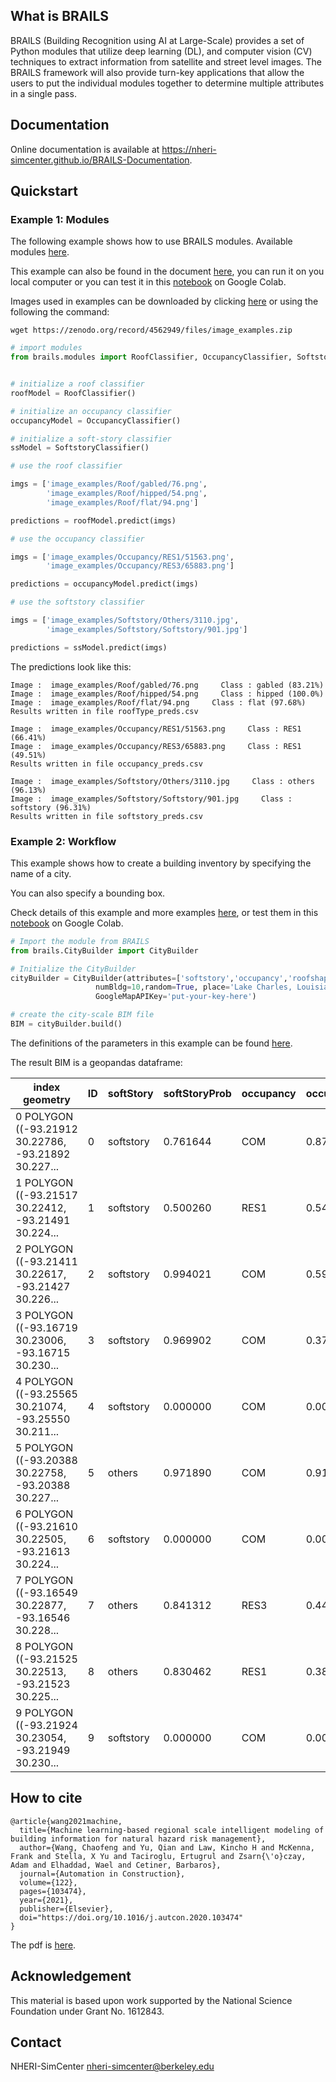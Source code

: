 

## What is BRAILS

BRAILS (Building Recognition using AI at Large-Scale) provides a set of Python modules that utilize deep learning (DL), and computer vision (CV) techniques to extract information from satellite and street level images. The BRAILS framework will also provide turn-key applications that allow the users to put the individual modules together to determine multiple attributes in a single pass. 

## Documentation

Online documentation is available at <a href="https://nheri-simcenter.github.io/BRAILS-Documentation/index.html">https://nheri-simcenter.github.io/BRAILS-Documentation</a>.


## Quickstart

### Example 1: Modules


The following example shows how to use BRAILS modules. Available modules [here](https://nheri-simcenter.github.io/BRAILS-Documentation/common/user_manual/modules/modules.html).

This example can also be found in the document [here](https://nheri-simcenter.github.io/BRAILS-Documentation/common/user_manual/examples.html), 
you can run it on you local computer or you can test it in this [notebook](https://colab.research.google.com/drive/1zspDwK-rGA1gYcHZDnrQr_3Z27JL-ooS?usp=sharing) on Google Colab.

Images used in examples can be downloaded by clicking [here](https://zenodo.org/record/4562949/files/image_examples.zip) or 
using the following the command:

```
wget https://zenodo.org/record/4562949/files/image_examples.zip
```

```python
# import modules
from brails.modules import RoofClassifier, OccupancyClassifier, SoftstoryClassifier


# initialize a roof classifier
roofModel = RoofClassifier()

# initialize an occupancy classifier
occupancyModel = OccupancyClassifier()

# initialize a soft-story classifier
ssModel = SoftstoryClassifier()

# use the roof classifier 

imgs = ['image_examples/Roof/gabled/76.png',
        'image_examples/Roof/hipped/54.png',
        'image_examples/Roof/flat/94.png']

predictions = roofModel.predict(imgs)

# use the occupancy classifier 

imgs = ['image_examples/Occupancy/RES1/51563.png',
        'image_examples/Occupancy/RES3/65883.png']

predictions = occupancyModel.predict(imgs)

# use the softstory classifier 

imgs = ['image_examples/Softstory/Others/3110.jpg',
        'image_examples/Softstory/Softstory/901.jpg']

predictions = ssModel.predict(imgs)

```

The predictions look like this:
```
Image :  image_examples/Roof/gabled/76.png     Class : gabled (83.21%)
Image :  image_examples/Roof/hipped/54.png     Class : hipped (100.0%)
Image :  image_examples/Roof/flat/94.png     Class : flat (97.68%)
Results written in file roofType_preds.csv

Image :  image_examples/Occupancy/RES1/51563.png     Class : RES1 (66.41%)
Image :  image_examples/Occupancy/RES3/65883.png     Class : RES1 (49.51%)
Results written in file occupancy_preds.csv

Image :  image_examples/Softstory/Others/3110.jpg     Class : others (96.13%)
Image :  image_examples/Softstory/Softstory/901.jpg     Class : softstory (96.31%)
Results written in file softstory_preds.csv
```


### Example 2: Workflow

This example shows how to create a building inventory by specifying the name of a city. 

You can also specify a bounding box. 

Check details of this example and more examples [here](https://nheri-simcenter.github.io/BRAILS-Documentation/common/user_manual/examples.html), or test them in this [notebook](https://colab.research.google.com/drive/1tG6xVRCmDyi6K8TWgoNd_31vV034VcSO?usp=sharing) on Google Colab.


```python
# Import the module from BRAILS
from brails.CityBuilder import CityBuilder

# Initialize the CityBuilder
cityBuilder = CityBuilder(attributes=['softstory','occupancy','roofshape'], 
                   numBldg=10,random=True, place='Lake Charles, Louisiana', 
                   GoogleMapAPIKey='put-your-key-here')

# create the city-scale BIM file
BIM = cityBuilder.build()

```

The definitions of the parameters in this example can be found [here](https://nheri-simcenter.github.io/BRAILS-Documentation/common/user_manual/examples.html). 

The result BIM is a geopandas dataframe:

index geometry	                                        |   ID	|   softStory	|   softStoryProb	|   occupancy	|occupancyProb	|roofShape	|roofShapeProb	
--------------------------------------------------------|-------|---------------|-------------------|---------------|---------------|-----------|------------
0	POLYGON ((-93.21912 30.22786, -93.21892 30.227...	|   0	|   softstory	|   0.761644	    |   COM	    |    0.878260	|    flat	|    0.999769 
1	POLYGON ((-93.21517 30.22412, -93.21491 30.224...	|   1	|   softstory	|   0.500260	    |   RES1	    |    0.549517	|    hipped	|    0.961910 
2	POLYGON ((-93.21411 30.22617, -93.21427 30.226...	|   2	|   softstory	|   0.994021	    |   COM	    |    0.594705	|    hipped	|    0.999313 
3	POLYGON ((-93.16719 30.23006, -93.16715 30.230...	|   3	|   softstory	|   0.969902	    |   COM	    |    0.372285	|    flat	|    0.735594 
4	POLYGON ((-93.25565 30.21074, -93.25550 30.211...	|   4	|   softstory	|   0.000000	    |   COM	    |    0.000000	|    flat	|    0.998508 
5	POLYGON ((-93.20388 30.22758, -93.20388 30.227...	|   5	|   others   	|   0.971890	    |   COM	    |    0.913591	|    flat	|    0.996405 
6	POLYGON ((-93.21610 30.22505, -93.21613 30.224...	|   6	|   softstory	|   0.000000	    |   COM	    |    0.000000	|    flat	|    0.963075 
7	POLYGON ((-93.16549 30.22877, -93.16546 30.228...	|   7	|   others   	|   0.841312	    |   RES3	    |    0.441689	|    hipped	|    0.534562 
8	POLYGON ((-93.21525 30.22513, -93.21523 30.225...	|   8	|   others   	|   0.830462	    |   RES1	    |    0.383844	|    flat	|    0.786514 
9	POLYGON ((-93.21924 30.23054, -93.21949 30.230...	|   9	|   softstory	|   0.000000	    |   COM	    |    0.000000	|    flat	|    0.986143 




## How to cite

```
@article{wang2021machine,
  title={Machine learning-based regional scale intelligent modeling of building information for natural hazard risk management},
  author={Wang, Chaofeng and Yu, Qian and Law, Kincho H and McKenna, Frank and Stella, X Yu and Taciroglu, Ertugrul and Zsarn{\'o}czay, Adam and Elhaddad, Wael and Cetiner, Barbaros},
  journal={Automation in Construction},
  volume={122},
  pages={103474},
  year={2021},
  publisher={Elsevier},
  doi="https://doi.org/10.1016/j.autcon.2020.103474"
}
```
The pdf is <a href="https://www.researchgate.net/publication/346957248_Machine_Learning-based_Regional_Scale_Intelligent_Modeling_of_Building_Information_for_Natural_Hazard_Risk_Management">here</a>.

## Acknowledgement
This material is based upon work supported by the National Science Foundation under Grant No. 1612843.

## Contact
NHERI-SimCenter nheri-simcenter@berkeley.edu


